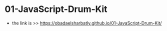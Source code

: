# 01-JavaScript-Drum-Kit

* the link is >> https://obadaelsharbatly.github.io/01-JavaScript-Drum-Kit/
